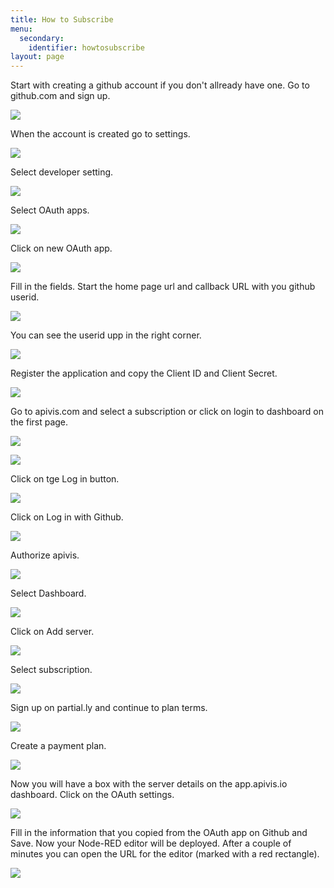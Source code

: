 ```yaml
---
title: How to Subscribe
menu:
  secondary:
    identifier: howtosubscribe
layout: page
---
```

Start with creating a github account if you don't allready have one. Go to github.com and sign up.

![](/images/github1.png)

When the account is created go to settings.

![](/images/github2.png)

Select developer setting.

![](/images/github3.png)

Select OAuth apps.

![](/images/github4.png)

Click on new OAuth app.

![](/images/github5.png)

Fill in the fields. Start the home page url and callback URL with you github userid.

![](/images/github7.png)

You can see the userid upp in the right corner.

![](/images/github_user.png)

Register the application and copy the Client ID and Client Secret.

![](/images/github8.png)

Go to apivis.com and select a subscription or click on login to dashboard on the first page.

![](/images/rodenedhomepage1.png)

![](/images/homepage.png)

Click on tge Log in button.

![](/images/rodenedapp1.png)

Click on Log in with Github.

![](/images/applogin10.png)

Authorize apivis.

![](/images/rodenedapp2.png)





Select Dashboard.

![](/images/rodenedapp3.png)

Click on Add server.

![](/images/rodenedapp4.png)

Select subscription.

![](/images/rodenedapp5.png)

Sign up on partial.ly and continue to plan terms.

![](/images/rodenedapp6.png)

Create a payment plan.

![](/images/rodenedapp7.png)

Now you will have a box with the server details on the app.apivis.io dashboard. Click on the OAuth settings.

![](/images/rodenedapp8.png)

Fill in the information that you copied from the OAuth app on Github and Save. Now your Node-RED editor will be deployed.  After a couple of minutes you can open the URL for the editor (marked with a red rectangle).

![](/images/rodenedapp9.png)
